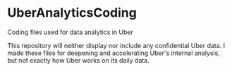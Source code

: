 # UberAnalyticsCoding
Coding files used for data analytics in Uber 

This repository will neither display nor include any confidential Uber data. 
I made these files for deepening and accelerating Uber's internal analysis, but not exactly how Uber works on its daily data.  
